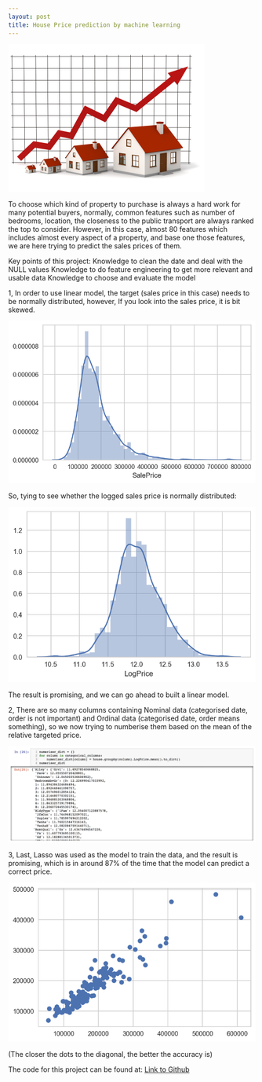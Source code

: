 ```yaml
---
layout: post
title: House Price prediction by machine learning
---
```


![](/img/house-pricesup.jpg)

To choose which kind of property to purchase is always a hard work for many potential buyers, normally, common features such as number of bedrooms, location, the closeness to the public transport are always ranked the top to consider. However, in this case, almost 80 features which includes almost every aspect of a property, and base one those features, we are here trying to predict the sales prices of them.

Key points of this project:
Knowledge to clean the date and deal with the NULL values
Knowledge to do feature engineering to get more relevant and usable data
Knowledge to choose and evaluate the model

1, In order to use linear model, the target (sales price in this case) needs to be normally distributed, however, If you look into the sales price, it is bit skewed.

![](/img/p3-1-price.png) 

So, tying to see whether the logged sales price is normally distributed:

![](/img/p3-2-logprice.png) 

The result is promising, and we can go ahead to built a linear model.

2, There are so many columns containing Nominal data (categorised date, order is not important) and Ordinal data (categorised date, order means something), so we now trying to numberise them based on the mean of the relative targeted price.

![](/img/p3-3-numberise.jpg)  

3, Last, Lasso was used as the model to train the data, and the result is promising, which is in around 87% of the time that the model can predict a correct price.

![](/img/p3-4-result-compare.png)  

(The closer the dots to the diagonal, the better the accuracy is)

The code for this project can be found at: [Link to Github](https://github.com/DavidZliu/p3-house-price/blob/master/p3-code-Nov.ipynb)

